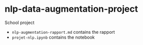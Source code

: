 # nlp-data-augmentation-project
 School project

 - `nlp-augmentation-rapport.md` contains the rapport
 - `projet-nlp.ipynb` contains the notebook
